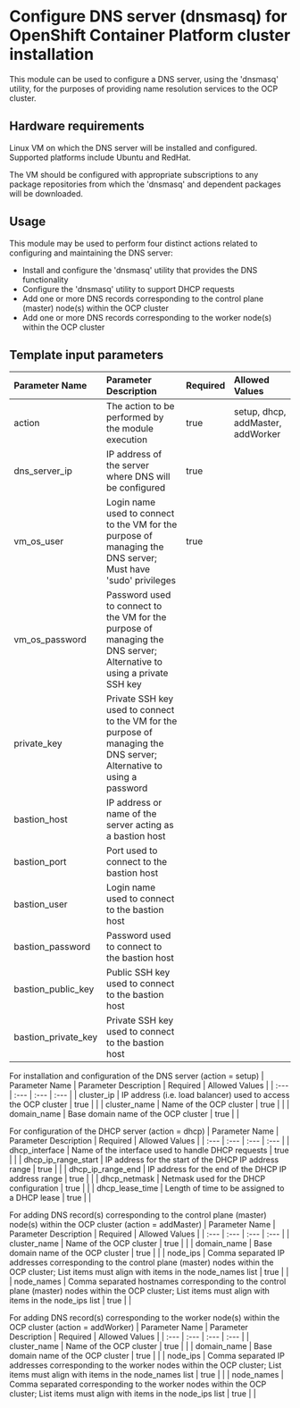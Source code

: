 # Configure DNS server (dnsmasq) for OpenShift Container Platform cluster installation
This module can be used to configure a DNS server, using the 'dnsmasq' utility, for the purposes of providing name resolution services to the OCP cluster.


## Hardware requirements

Linux VM on which the DNS server will be installed and configured.  Supported platforms include Ubuntu and RedHat.

The VM should be configured with appropriate subscriptions to any package repositories from which the 'dnsmasq' and dependent packages will be downloaded.

## Usage

This module may be used to perform four distinct actions related to configuring and maintaining the DNS server:

- Install and configure the 'dnsmasq' utility that provides the DNS functionality
- Configure the 'dnsmasq' utility to support DHCP requests
- Add one or more DNS records corresponding to the control plane (master) node(s) within the OCP cluster
- Add one or more DNS records corresponding to the worker node(s) within the OCP cluster

## Template input parameters

| Parameter Name                  | Parameter Description | Required | Allowed Values |
| :---                            | :--- | :--- | :--- |
| action                          | The action to be performed by the module execution | true | setup, dhcp, addMaster, addWorker |
| dns\_server\_ip                 | IP address of the server where DNS will be configured | true | |
| vm\_os\_user                    | Login name used to connect to the VM for the purpose of managing the DNS server; Must have 'sudo' privileges | true | |
| vm\_os\_password                | Password used to connect to the VM for the purpose of managing the DNS server; Alternative to using a private SSH key | | |
| private_key                     | Private SSH key used to connect to the VM for the purpose of managing the DNS server; Alternative to using a password | | |
| bastion_host                    | IP address or name of the server acting as a bastion host | | |
| bastion_port                    | Port used to connect to the bastion host | | |
| bastion_user                    | Login name used to connect to the bastion host | | |
| bastion_password                | Password used to connect to the bastion host | | |
| bastion\_public\_key            | Public SSH key used to connect to the bastion host | | |
| bastion\_private\_key           | Private SSH key used to connect to the bastion host | | |

For installation and configuration of the DNS server (action = setup)
| Parameter Name                  | Parameter Description | Required | Allowed Values |
| :---                            | :--- | :--- | :--- |
| cluster_ip                      | IP address (i.e. load balancer) used to access the OCP cluster | true | |
| cluster_name                    | Name of the OCP cluster | true | |
| domain_name                     | Base domain name of the OCP cluster | true | |

For configuration of the DHCP server (action = dhcp)
| Parameter Name                  | Parameter Description | Required | Allowed Values |
| :---                            | :--- | :--- | :--- |
| dhcp_interface                  | Name of the interface used to handle DHCP requests | true | |
| dhcp\_ip\_range\_start          | IP address for the start of the DHCP IP address range | true | |
| dhcp\_ip\_range\_end            | IP address for the end of the DHCP IP address range | true | |
| dhcp_netmask                    | Netmask used for the DHCP configuration | true | |
| dhcp\_lease\_time               | Length of time to be assigned to a DHCP lease | true | |

For adding DNS record(s) corresponding to the control plane (master) node(s) within the OCP cluster (action = addMaster)
| Parameter Name                  | Parameter Description | Required | Allowed Values |
| :---                            | :--- | :--- | :--- |
| cluster_name                    | Name of the OCP cluster | true | |
| domain_name                     | Base domain name of the OCP cluster | true | |
| node\_ips                       | Comma separated IP addresses corresponding to the control plane (master) nodes within the OCP cluster; List items must align with items in the node_names list | true | |
| node\_names                     | Comma separated hostnames corresponding to the control plane (master) nodes within the OCP cluster; List items must align with items in the node_ips list | true | |

For adding DNS record(s) corresponding to the worker node(s) within the OCP cluster (action = addWorker)
| Parameter Name                  | Parameter Description | Required | Allowed Values |
| :---                            | :--- | :--- | :--- |
| cluster_name                    | Name of the OCP cluster | true | |
| domain_name                     | Base domain name of the OCP cluster | true | |
| node\_ips                       | Comma separated IP addresses corresponding to the worker nodes within the OCP cluster; List items must align with items in the node_names list | true | |
| node\_names                     | Comma separated  corresponding to the worker nodes within the OCP cluster; List items must align with items in the node_ips list | true | |
